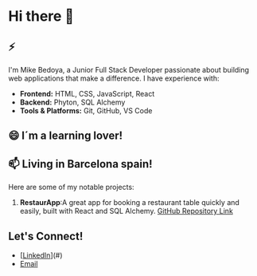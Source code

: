 # Hi there 👋

## ⚡
I'm Mike Bedoya, a Junior Full Stack Developer passionate about building web applications that make a difference. I have experience with:

- **Frontend:** HTML, CSS, JavaScript, React
- **Backend:** Phyton, SQL Alchemy
- **Tools & Platforms:** Git, GitHub, VS Code


## 😄 I´m a learning lover!

## 📫 Living in Barcelona spain!

Here are some of my notable projects:

1. **RestaurApp**:A great app for booking a restaurant table quickly and easily, built with React and SQL Alchemy. [GitHub Repository Link](#)

## Let's Connect!

- [[LinkedIn](https://www.linkedin.com/in/michael-bedoya-zapata-6050112b4/)](#)
- [Email](mailto:mikebedoya28@gmail.com)

<!--
**MikeBedoya1/MikeBedoya1** is a ✨ _special_ ✨ repository because its `README.md` (this file) appears on your GitHub profile.

Here are some ideas to get you started:

- 🔭 I’m currently working on ...
- 🌱 I’m currently learning ...
- 👯 I’m looking to collaborate on ...
- 🤔 I’m looking for help with ...
- 💬 Ask me about ...
- 📫 How to reach me: ...
- 😄 Pronouns: ...
- ⚡ Fun fact: ...
-->
